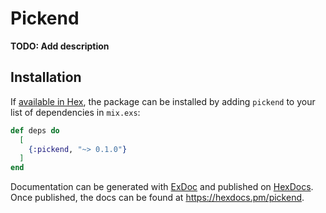 # Pickend

**TODO: Add description**

## Installation

If [available in Hex](https://hex.pm/docs/publish), the package can be installed
by adding `pickend` to your list of dependencies in `mix.exs`:

```elixir
def deps do
  [
    {:pickend, "~> 0.1.0"}
  ]
end
```

Documentation can be generated with [ExDoc](https://github.com/elixir-lang/ex_doc)
and published on [HexDocs](https://hexdocs.pm). Once published, the docs can
be found at <https://hexdocs.pm/pickend>.

